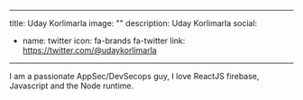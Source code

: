 
---
title: Uday Korlimarla
image: ""
description: Uday Korlimarla
social:


  - name: twitter
    icon: fa-brands fa-twitter
    link: https://twitter.com/@udaykorlimarla



---

I am a passionate AppSec/DevSecops guy, I love ReactJS firebase, Javascript and the Node runtime.
